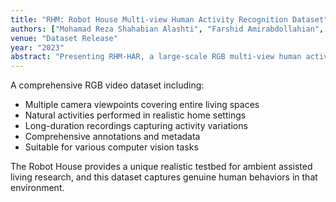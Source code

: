 ```yaml
---
title: "RHM: Robot House Multi-view Human Activity Recognition Dataset"
authors: ["Mohamad Reza Shahabian Alashti", "Farshid Amirabdollahian", "Co-authors"]
venue: "Dataset Release"
year: "2023"
abstract: "Presenting RHM-HAR, a large-scale RGB multi-view human activity recognition dataset collected in the Robot House at University of Hertfordshire, featuring natural activities in a realistic smart home environment."
---
```


A comprehensive RGB video dataset including:
- Multiple camera viewpoints covering entire living spaces
- Natural activities performed in realistic home settings
- Long-duration recordings capturing activity variations
- Comprehensive annotations and metadata
- Suitable for various computer vision tasks

The Robot House provides a unique realistic testbed for ambient assisted living research, and this dataset captures genuine human behaviors in that environment.

